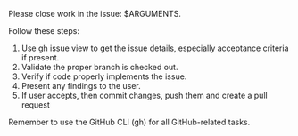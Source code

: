 Please close work in the issue: $ARGUMENTS.

Follow these steps:

1. Use gh issue view to get the issue details, especially acceptance criteria if present.
2. Validate the proper branch is checked out.
3. Verify if code properly implements the issue.
4. Present any findings to the user.
5. If user accepts, then commit changes, push them and create a pull request

Remember to use the GitHub CLI (gh) for all GitHub-related tasks.
